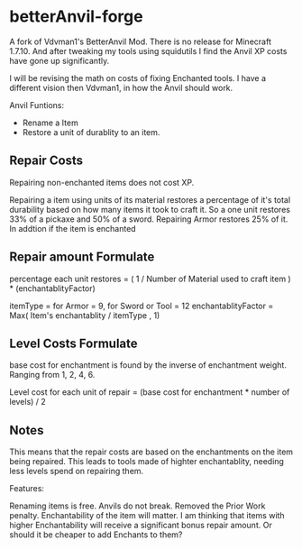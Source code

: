 betterAnvil-forge
=================

A fork of Vdvman1's BetterAnvil Mod. There is no release for Minecraft 1.7.10. And after tweaking my tools using squidutils I find the Anvil XP costs have gone up significantly.

I will be revising the math on costs of fixing Enchanted tools. I have a different vision then Vdvman1, in how the Anvil should work.

Anvil Funtions:

* Rename a Item
* Restore a unit of durablity to an item.


Repair Costs
------------

Repairing non-enchanted items does not cost XP.

Repairing a item using units of its material restores a percentage of it's total durability based on how many items it took to craft it. So a one unit restores 33% of a pickaxe and 50% of a sword. Repairing Armor restores 25% of it. In addtion if the item is enchanted 


Repair amount Formulate
-----------------------

percentage each unit restores =  ( 1 / Number of Material used to craft item )  * (enchantablityFactor)

itemType = for Armor = 9, for Sword or Tool = 12
enchantablityFactor = Max( Item's enchantablity / itemType , 1) 


Level Costs Formulate
---------------------

base cost for enchantment is found by the inverse of enchantment weight. Ranging from 1, 2, 4, 6.

Level cost for each unit of repair = (base cost for enchantment * number of levels) / 2


Notes
-----

This means that the repair costs are based on the enchantments on the item being repaired.
This leads to tools made of highter enchantablity, needing less levels spend on repairing them. 


Features:

Renaming items is free.
Anvils do not break.
Removed the Prior Work penalty.
Enchantability of the item will matter.
I am thinking that items with higher Enchantability will receive a significant bonus repair amount. Or should it be cheaper to add Enchants to them?
